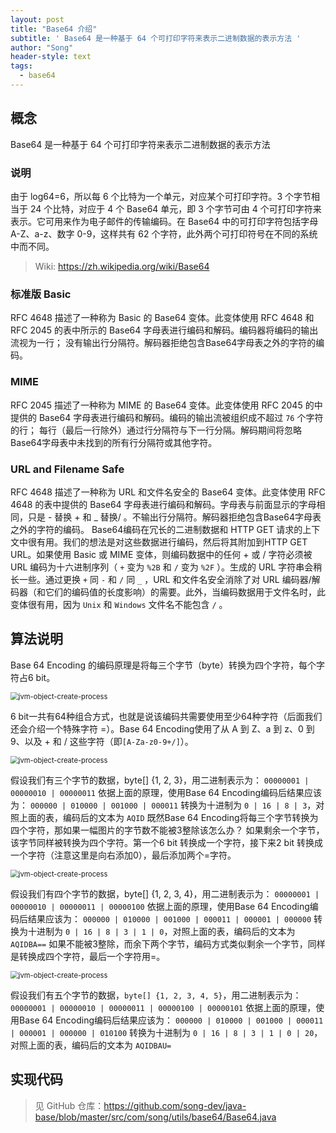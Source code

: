 ```yaml
---
layout: post
title: "Base64 介绍"
subtitle: ' Base64 是一种基于 64 个可打印字符来表示二进制数据的表示方法 '
author: "Song"
header-style: text
tags:
  - base64
---
```


## 概念

Base64 是一种基于 64 个可打印字符来表示二进制数据的表示方法

### 说明

由于 log64=6，所以每 6 个比特为一个单元，对应某个可打印字符。3 个字节相当于 24 个比特，对应于 4 个 Base64 单元，即 3 个字节可由 4 个可打印字符来表示。它可用来作为电子邮件的传输编码。在 Base64 中的可打印字符包括字母 A-Z、a-z、数字 0-9，这样共有 62 个字符，此外两个可打印符号在不同的系统中而不同。

> Wiki: https://zh.wikipedia.org/wiki/Base64

### 标准版 Basic

RFC 4648 描述了一种称为 Basic 的 Base64 变体。此变体使用 RFC 4648 和 RFC 2045 的表中所示的 Base64 字母表进行编码和解码。编码器将编码的输出流视为一行； 没有输出行分隔符。解码器拒绝包含Base64字母表之外的字符的编码。

### MIME

RFC 2045 描述了一种称为 MIME 的 Base64 变体。此变体使用 RFC 2045 的中提供的 Base64 字母表进行编码和解码。编码的输出流被组织成不超过 `76` 个字符的行； 每行（最后一行除外）通过行分隔符与下一行分隔。解码期间将忽略Base64字母表中未找到的所有行分隔符或其他字符。

### URL and Filename Safe

RFC 4648 描述了一种称为 URL 和文件名安全的 Base64 变体。此变体使用 RFC 4648 的表中提供的 Base64 字母表进行编码和解码。字母表与前面显示的字母相同，只是 - 替换 + 和 _ 替换/ 。不输出行分隔符。解码器拒绝包含Base64字母表之外的字符的编码。 Base64编码在冗长的二进制数据和 HTTP GET 请求的上下文中很有用。我们的想法是对这些数据进行编码，然后将其附加到HTTP GET URL。如果使用 Basic 或 MIME 变体，则编码数据中的任何 + 或 / 字符必须被 URL 编码为十六进制序列（ `+` 变为 `%2B` 和 `/` 变为 `%2F` ）。生成的 URL 字符串会稍长一些。通过更换 `+` 同 `-` 和 `/` 同 `_` ，URL 和文件名安全消除了对 URL 编码器/解码器（和它们的编码值的长度影响）的需要。此外，当编码数据用于文件名时，此变体很有用，因为 `Unix` 和 `Windows` 文件名不能包含  `/` 。

## 算法说明

Base 64 Encoding 的编码原理是将每三个字节（byte）转换为四个字符，每个字符占6 bit。

<img src="https://song-dev.github.io/img/in-post/post-base64/base64_1.png" alt="jvm-object-create-process" style="zoom:80%;" />

6 bit一共有64种组合方式，也就是说该编码共需要使用至少64种字符（后面我们还会介绍一个特殊字符 =）。Base 64 Encoding使用了从 A 到 Z、a 到 z、0 到 9、以及 + 和 / 这些字符（即`[A-Za-z0-9+/]`）。

<img src="https://song-dev.github.io/img/in-post/post-base64/base64_2.jpg" alt="jvm-object-create-process" style="zoom:80%;" />

假设我们有三个字节的数据，byte[] {1, 2, 3}，用二进制表示为：
`00000001 | 00000010 | 00000011`
依据上面的原理，使用Base 64 Encoding编码后结果应该为：
`000000 | 010000 | 001000 | 000011`
转换为十进制为 `0 | 16 | 8 | 3`，对照上面的表，编码后的文本为 `AQID`
既然Base 64 Encoding将每三个字节转换为四个字符，那如果一幅图片的字节数不能被3整除该怎么办？
如果剩余一个字节，该字节同样被转换为四个字符。第一个6 bit 转换成一个字符，接下来2 bit 转换成一个字符（注意这里是向右添加0），最后添加两个=字符。

<img src="https://song-dev.github.io/img/in-post/post-base64/base64_3.png" alt="jvm-object-create-process" style="zoom:80%;" />

假设我们有四个字节的数据，byte[] {1, 2, 3, 4}，用二进制表示为：
`00000001 | 00000010 | 00000011 | 00000100`
依据上面的原理，使用Base 64 Encoding编码后结果应该为：
`000000 | 010000 | 001000 | 000011 | 000001 | 000000`
转换为十进制为 `0 | 16 | 8 | 3 | 1 | 0`，对照上面的表，编码后的文本为 `AQIDBA==`
如果不能被3整除，而余下两个字节，编码方式类似剩余一个字节，同样是转换成四个字符，最后一个字符用=。

<img src="https://song-dev.github.io/img/in-post/post-base64/base64_4.png" alt="jvm-object-create-process" style="zoom:80%;" />

假设我们有五个字节的数据，`byte[] {1, 2, 3, 4, 5}`，用二进制表示为：
`00000001 | 00000010 | 00000011 | 00000100 | 00000101`
依据上面的原理，使用Base 64 Encoding编码后结果应该为：
`000000 | 010000 | 001000 | 000011 | 000001 | 000000 | 010100`
转换为十进制为 `0 | 16 | 8 | 3 | 1 | 0 | 20`，对照上面的表，编码后的文本为 `AQIDBAU=`

## 实现代码

> 见 GitHub 仓库：https://github.com/song-dev/java-base/blob/master/src/com/song/utils/base64/Base64.java
